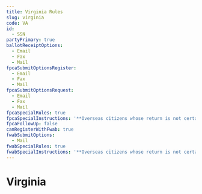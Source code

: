 ```yaml
---
title: Virginia Rules
slug: virginia
code: VA
id: 
  - SSN
partyPrimary: true
ballotReceiptOptions:
  - Email
  - Fax
  - Mail
fpcaSubmitOptionsRegister:
  - Email
  - Fax
  - Mail
fpcaSubmitOptionsRequest:
  - Email
  - Fax
  - Mail
fpcaSpecialRules: true
fpcaSpecialInstructions: '**Overseas citizens whose return is not certain: Provide the name of your employer or the name of your spouse&#39;s or parent/guardian&#39;s employer. If you do not provide this, you will receive a ballot for federal offices only.**'
fpcaFollowUp: false
canRegisterWithFwab: true
fwabSubmitOptions:
  - Mail
fwabSpecialRules: true
fwabSpecialInstructions: '**Overseas citizens whose return is not certain: Provide the name of your employer or the name of your spouse&#39;s or parent/guardian&#39;s employer. If you do not provide this, you will receive a ballot for federal offices only.**'
---
```


# Virginia
